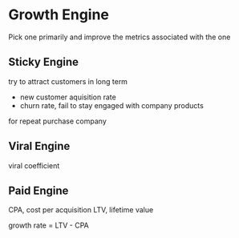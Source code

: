 # Growth Engine

Pick one primarily and improve the metrics associated with the one

## Sticky Engine

try to attract customers in long term

- new customer aquisition rate
- churn rate, fail to stay engaged with company products

for repeat purchase company

## Viral Engine

viral coefficient

## Paid Engine

CPA, cost per acquisition
LTV, lifetime value

growth rate = LTV - CPA

